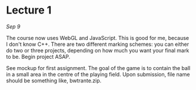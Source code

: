 Lecture 1
=========

*Sep 9*

The course now uses WebGL and JavaScript. This is good for me, because I don't know C++. There are two different marking schemes: you can either do two or three projects, depending on how much you want your final mark to be. Begin project ASAP.

See mockup for first assignment. The goal of the game is to contain the ball in a small area in the centre of the playing field. Upon submission, file name should be something like, bwtrante.zip.
